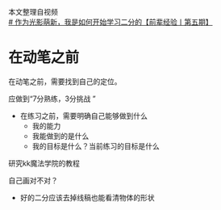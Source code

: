 本文整理自视频  [# 作为光影萌新，我是如何开始学习二分的【前辈经验丨第五期】](https://www.bilibili.com/video/BV1a24y1p7d2)

# 在动笔之前

在动笔之前，需要找到自己的定位。

应做到“7分熟练，3分挑战 ”
- 在练习之前，需要明确自己能够做到什么
	- 我的能力
	- 我能做到的是什么
	- 我的目标是什么？当前练习的目标是什么

研究kk魔法学院的教程

自己画对不对？
- 好的二分应该去掉线稿也能看清物体的形状